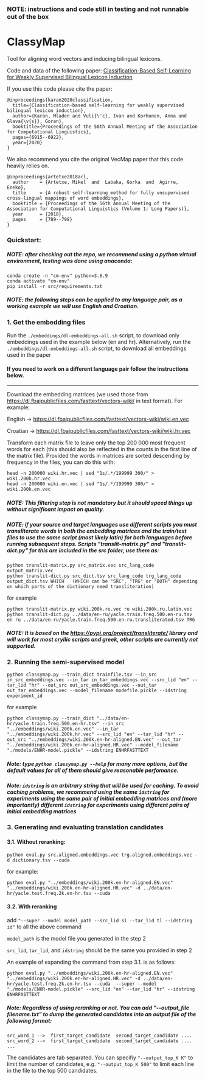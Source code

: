 ### NOTE: instructions and code still in testing and not runnable out of the box

# ClassyMap
Tool for aligning word vectors and inducing bilingual lexicons.

Code and data of the following paper:  [Classification-Based Self-Learning for Weakly Supervised Bilingual Lexicon Induction](https://aclanthology.org/2020.acl-main.618.pdf)

If you use this code please cite the paper:

```
@inproceedings{karan2020classification,
  title={Classification-based self-learning for weakly supervised bilingual lexicon induction},
  author={Karan, Mladen and Vuli{\'c}, Ivan and Korhonen, Anna and Glava{\v{s}}, Goran},
  booktitle={Proceedings of the 58th Annual Meeting of the Association for Computational Linguistics},
  pages={6915--6922},
  year={2020}
}
```

We also recommend you cite the original VecMap paper that this code heavily relies on.

```
@inproceedings{artetxe2018acl,
  author    = {Artetxe, Mikel  and  Labaka, Gorka  and  Agirre, Eneko},
  title     = {A robust self-learning method for fully unsupervised cross-lingual mappings of word embeddings},
  booktitle = {Proceedings of the 56th Annual Meeting of the Association for Computational Linguistics (Volume 1: Long Papers)},
  year      = {2018},
  pages     = {789--798}
}
```

### Quickstart:
##### NOTE: after checking out the repo, we recommend using a python virtual environment, testing was done using anaconda:
```
conda create -n "cm-env" python=3.6.9
conda activate "cm-env"
pip install -r src/requirements.txt
```
##### NOTE: the following steps can be applied to any language pair, as a working example we will use English and Croatian.

### 1. Get the embedding files

Run the ```./embeddings/dl-embeddings-all.sh``` script, to download only embeddings used in the example below (en and hr). Alternatively, run the ```./embeddings/dl-embeddings-all.sh``` script, to download all embeddings used in the paper

#### If you need to work on a different language pair follow the instructions below.
--------------------

Download the embedding matrices (we used those from https://dl.fbaipublicfiles.com/fasttext/vectors-wiki/ in text format). For example:

English → https://dl.fbaipublicfiles.com/fasttext/vectors-wiki/wiki.en.vec

Croatian → https://dl.fbaipublicfiles.com/fasttext/vectors-wiki/wiki.hr.vec

Transform each matrix file to leave only the top 200 000 most frequent words for each (this should also be reflected in the counts in the first line of the matrix file). 
Provided the words in matrices are sorted descending by frequency in the files, you can do this with:  

```
head -n 200000 wiki.hr.vec | sed "1s/.*/199999 300/" > wiki.200k.hr.vec 
head -n 200000 wiki.en.vec | sed "1s/.*/199999 300/" > wiki.200k.en.vec 
```

##### NOTE: This filtering step is not mandatory but it should speed things up without significant impact on quality.
##### NOTE: if your source and target languages use different scripts you must transliterate words in both the embedding matrices and the train/test files to use the same script (most likely latin) for both languages  before running subsequent steps. Scripts "translit-matrix.py" and "translit-dict.py" for this are included in the src folder, use them as:  
```
python translit-matrix.py src_matrix.vec src_lang_code output_matrix.vec
python translit-dict.py src_dict.tsv src_lang_code trg_lang_code output_dict.tsv WHICH   (WHICH can be "SRC", "TRG" or "BOTH" depending on which parts of the dictionary need transliteration)  
```
for example

```
python translit-matrix.py wiki.200k.ru.vec ru wiki.200k.ru.latin.vec
python translit-dict.py ../data/en-ru/yacle.train.freq.500.en-ru.tsv en ru ../data/en-ru/yacle.train.freq.500.en-ru.transliterated.tsv TRG 	
```

##### NOTE: It is based on the https://pypi.org/project/transliterate/ library and will work for most cryllic scripts and greek, other scripts are currently not supported.

### 2. Running the semi-supervised model 
```
python classymap.py --train_dict trainfile.tsv --in_src in_src_embeddings.vec --in_tar in_tar_embeddings.vec --src_lid "en" --tar_lid "hr" --out_src out_src_embeddings.vec --out_tar out_tar_embeddings.vec --model_filename modefile.pickle --idstring experiment_id
```

for example

```
python classymap.py --train_dict "../data/en-hr/yacle.train.freq.500.en-hr.tsv" --in_src "../embeddings/wiki.200k.en.vec" --in_tar "../embeddings/wiki.200k.hr.vec" --src_lid "en" --tar_lid "hr" --out_src "../embeddings/wiki.200k.en-hr-aligned.EN.vec" --out_tar "../embeddings/wiki.200k.en-hr-aligned.HR.vec" --model_filename "./models/ENHR-model.pickle" --idstring ENHRFASTTEXT
```

##### Note: type ```python classymap.py --help``` for many more options, but the default values for all of them should give reasonable perfomance.
##### Note: ```idstring``` is an arbitrary string that will be used for caching. To avoid caching problems, we recommend using the same ```idstring``` for experiments using the same pair of initial embedding matrices and (more importantly) different ```idstring``` for experiments using different pairs of initial embedding matrices

### 3. Generating and evaluating translation candidates 

#### 3.1. Without reranking:    

```
python eval.py src.aligned.embeddings.vec trg.aligned.embeddings.vec -d dictionary.tsv --cuda 
```

for example:

```
python eval.py "../embeddings/wiki.200k.en-hr-aligned.EN.vec" "../embeddings/wiki.200k.en-hr-aligned.HR.vec" -d ../data/en-hr/yacle.test.freq.2k.en-hr.tsv --cuda
```

#### 3.2. With reranking

add  ```"--super --model model_path --src_lid sl --tar_lid tl --idstring id"``` to all the above command

```model_path``` is the model file you generated in the step 2

```src_lid```, ```tar_lid```, and ```idstring``` should be the same you provided in step 2

An example of expanding the command from step 3.1. is as follows:

```
python eval.py "../embeddings/wiki.200k.en-hr-aligned.EN.vec" "../embeddings/wiki.200k.en-hr-aligned.HR.vec" -d ../data/en-hr/yacle.test.freq.2k.en-hr.tsv --cuda  --super --model "./models/ENHR-model.pickle" --src_lid "en" --tar_lid "hr" --idstring ENHRFASTTEXT
```

##### Note: Regardless of using reranking or not. You can add "--output_file filename.txt" to dump the generated candidates into an output file of the following format:
```
src_word_1 -->	first_target_candidate 	second_target_candidate ....
src_word_2 -->	first_target_candidate 	second_target_candidate ....
...
```

The candidates are tab separated. 
You can specifiy ```"--output_top_K K"``` to limit the number of candidates, e.g. ```"--output_top_K 500"``` to limit each line in the file to the top 500 candidates.

